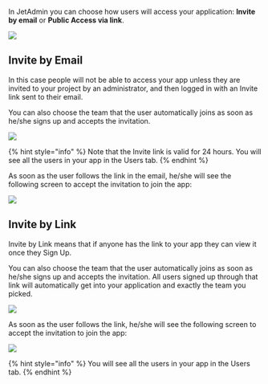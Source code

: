 In JetAdmin you can choose how users will access your application: **Invite by email** or **Public Access via link**.

![](https://gblobscdn.gitbook.com/assets%2F-LQ08RFAKZvFADEiXKFy%2F-MjjLE2Ec2dPbZETnpot%2F-MjjN16cx2Jc2jbksJhw%2Ftestgif69.gif?alt=media&token=b0f889a9-f17e-42da-8831-3232f075f334)

## Invite by Email

In this case people will not be able to access your app unless they are invited to your project by an administrator, and then logged in with an Invite link sent to their email. 

You can also choose the team that the user automatically joins as soon as he/she signs up and accepts the invitation.

![](https://gblobscdn.gitbook.com/assets%2F-LQ08RFAKZvFADEiXKFy%2F-MjjLE2Ec2dPbZETnpot%2F-MjjQGq_WdxMQQOyydd0%2Ftestgif70.gif?alt=media&token=8ca5638a-3392-41c2-8ea4-e537fb9095cf)

{% hint style="info" %}
Note that the Invite link is valid for 24 hours. You will see all the users in your app in the Users tab.
{% endhint %}

As soon as the user follows the link in the email, he/she will see the following screen to accept the invitation to join the app:

![](https://gblobscdn.gitbook.com/assets%2F-LQ08RFAKZvFADEiXKFy%2F-MjjLE2Ec2dPbZETnpot%2F-MjjQYjpV-lyvzWt8czi%2Fimage.png?alt=media&token=c2c7d482-59a7-470c-bac5-ba3bbb2b63c5)

## Invite by Link

Invite by Link means that if anyone has the link to your app they can view it once they Sign Up.

You can also choose the team that the user automatically joins as soon as he/she signs up and accepts the invitation. All users signed up through that link will automatically get into your application and exactly the team you picked.

![](https://gblobscdn.gitbook.com/assets%2F-LQ08RFAKZvFADEiXKFy%2F-MjjLE2Ec2dPbZETnpot%2F-MjjSaF5M20mv6GWCbtf%2Ftestgif71.gif?alt=media&token=f213b727-e377-4533-96c4-3247bcaeba69)

As soon as the user follows the link, he/she will see the following screen to accept the invitation to join the app:

![](https://gblobscdn.gitbook.com/assets%2F-LQ08RFAKZvFADEiXKFy%2F-MjjLE2Ec2dPbZETnpot%2F-MjjQYjpV-lyvzWt8czi%2Fimage.png?alt=media&token=c2c7d482-59a7-470c-bac5-ba3bbb2b63c5)

{% hint style="info" %}
You will see all the users in your app in the Users tab.
{% endhint %}

